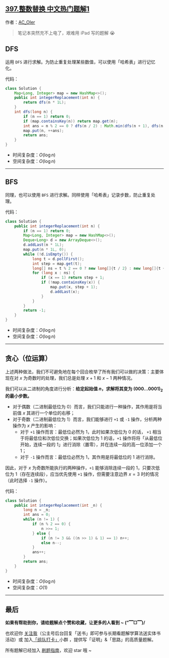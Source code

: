 ## [397.整数替换 中文热门题解1](https://leetcode.cn/problems/integer-replacement/solutions/100000/gong-shui-san-xie-yi-ti-san-jie-dfsbfs-t-373h)

作者：[AC_OIer](https://leetcode.cn/u/AC_OIer)

> 笔记本突然充不上电了，艰难用 iPad 写的题解  😭

## DFS

运用 `DFS` 进行求解。为防止重复处理某些数值，可以使用「哈希表」进行记忆化。

代码：
```Java []
class Solution {
    Map<Long, Integer> map = new HashMap<>();
    public int integerReplacement(int n) {
        return dfs(n * 1L);
    }
    int dfs(long n) {
        if (n == 1) return 0;
        if (map.containsKey(n)) return map.get(n);
        int ans = n % 2 == 0 ? dfs(n / 2) : Math.min(dfs(n + 1), dfs(n - 1));
        map.put(n, ++ans);
        return ans;
    }
}
```
* 时间复杂度：$O(\log{n})$
* 空间复杂度：$O(\log{n})$

---

## BFS

同理，也可以使用 `BFS` 进行求解。同样使用「哈希表」记录步数，防止重复处理。

代码：
```Java []
class Solution {
    public int integerReplacement(int n) {
        if (n == 1) return 0;
        Map<Long, Integer> map = new HashMap<>();
        Deque<Long> d = new ArrayDeque<>();
        d.addLast(n * 1L);
        map.put(n * 1L, 0);
        while (!d.isEmpty()) {
            long t = d.pollFirst();
            int step = map.get(t);
            long[] ns = t % 2 == 0 ? new long[]{t / 2} : new long[]{t + 1, t - 1};
            for (long x : ns) {
                if (x == 1) return step + 1;
                if (!map.containsKey(x)) {
                    map.put(x, step + 1);
                    d.addLast(x);
                }
            }
        }
        return -1;
    }
}
```
* 时间复杂度：$O(\log{n})$
* 空间复杂度：$O(\log{n})$

---

## 贪心（位运算）

上述两种做法，我们不可避免地在每个回合枚举了所有我们可以做的决策：主要体现在对 $x$ 为奇数时的处理，我们总是处理 $x + 1$ 和 $x - 1$ 两种情况。

我们可以从二进制的角度进行分析：**给定起始值 $n$，求解将其变为 $(000...0001)_2$ 的最小步数。**

* 对于偶数（二进制最低位为 $0$）而言，我们只能进行一种操作，其作用是将当前值 $x$ 其进行一个单位的右移；
* 对于奇数（二进制最低位为 $1$）而言，我们能够进行 `+1` 或 `-1` 操作，分析两种操作为 $x$ 产生的影响：
    * 对于 `+1` 操作而言：最低位必然为 $1$，此时如果次低位为 $0$ 的话， `+1` 相当于将最低位和次低位交换；如果次低位为 $1$ 的话，`+1` 操作将将「从最低位开始，连续一段的 $1$」进行消除（置零），并在连续一段的高一位添加一个 $1$；
    * 对于 `-1` 操作而言：最低位必然为 $1$，其作用是将最低位的 $1$ 进行消除。

因此，对于 $x$ 为奇数所能执行的两种操作，`+1` 能够消除连续一段的 $1$，只要次低位为 $1$（存在连续段），应当优先使用 `+1` 操作，但需要注意边界 $x = 3$ 时的情况（此时选择 `-1` 操作）。

代码：
```Java []
class Solution {
    public int integerReplacement(int _n) {
        long n = _n;
        int ans = 0;
        while (n != 1) {
            if (n % 2 == 0) {
                n >>= 1;
            } else {
                if (n != 3 && ((n >> 1) & 1) == 1) n++;
                else n--;
            }
            ans++;
        }
        return ans;
    }
}
```
* 时间复杂度：$O(\log{n})$
* 空间复杂度：$O(1)$

---

## 最后

**如果有帮助到你，请给题解点个赞和收藏，让更多的人看到 ~ ("▔□▔)/**

也欢迎你 [关注我](https://oscimg.oschina.net/oscnet/up-19688dc1af05cf8bdea43b2a863038ab9e5.png)（公主号后台回复「送书」即可参与长期看题解学算法送实体书活动）或 加入[「组队打卡」](https://leetcode-cn.com/u/ac_oier/)小群 ，提供写「证明」&「思路」的高质量题解。

所有题解已经加入 [刷题指南](https://github.com/SharingSource/LogicStack-LeetCode/wiki)，欢迎 star 哦 ~ 